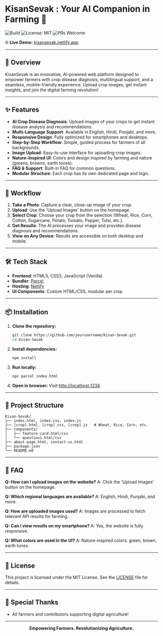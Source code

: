 
# KisanSevak : Your AI Companion in Farming 🌱

![Build](https://img.shields.io/badge/build-passing-brightgreen)
![License: MIT](https://img.shields.io/badge/License-MIT-yellow.svg)
![PRs Welcome](https://img.shields.io/badge/PRs-welcome-brightgreen.svg)


🌐 **Live Demo:** [kisansevak.netlify.app](https://kisansevak.netlify.app/)

---

## 🚀 Overview

KisanSevak is an innovative, AI-powered web platform designed to empower farmers with crop disease diagnosis, multilingual support, and a seamless, mobile-friendly experience. Upload crop images, get instant insights, and join the digital farming revolution!

---

## ✨ Features

- **AI Crop Disease Diagnosis**: Upload images of your crops to get instant disease analysis and recommendations.
- **Multi-Language Support**: Available in English, Hindi, Punjabi, and more.
- **Responsive Design**: Fully optimized for smartphones and desktops.
- **Step-by-Step Workflow**: Simple, guided process for farmers of all backgrounds.
- **Image Upload**: Easy-to-use interface for uploading crop images.
- **Nature-Inspired UI**: Colors and design inspired by farming and nature (greens, browns, earth tones).
- **FAQ & Support**: Built-in FAQ for common questions.
- **Modular Structure**: Each crop has its own dedicated page and logic.

---

## 📸 Workflow

1. **Take a Photo**: Capture a clear, close-up image of your crop.
2. **Upload**: Use the 'Upload Images' button on the homepage.
3. **Select Crop**: Choose your crop from the selection (Wheat, Rice, Corn, Cotton, Sugarcane, Potato, Tomato, Pepper, Tulsi, etc.).
4. **Get Results**: The AI processes your image and provides disease diagnosis and recommendations.
5. **View on Any Device**: Results are accessible on both desktop and mobile.

---

## 🛠️ Tech Stack

- **Frontend**: HTML5, CSS3, JavaScript (Vanilla)
- **Bundler**: [Parcel](https://parceljs.org/)
- **Hosting**: [Netlify](https://www.netlify.com/)
- **UI Components**: Custom HTML/CSS, modular per crop

---

## 📦 Installation

1. **Clone the repository:**
	```sh
	git clone https://github.com/yourusername/Kisan-Sevak.git
	cd Kisan-Sevak
	```
2. **Install dependencies:**
	```sh
	npm install
	```
3. **Run locally:**
	```sh
	npx parcel index.html
	```
4. **Open in browser:**
	Visit [http://localhost:1234](http://localhost:1234)

---

## 📂 Project Structure

```
Kisan-Sevak/
├── index.html, index.css, index.js
├── [crop].html, [crop].css, [crop].js   # Wheat, Rice, Corn, etc.
├── components/
│   ├── feature-card.html/css
│   └── question1.html/css
├── about-page.html, contact-us.html
├── package.json
└── README.md
```

---

## 🙋 FAQ

**Q: How can I upload images on the website?**
A: Click the 'Upload Images' button on the homepage.

**Q: Which regional languages are available?**
A: English, Hindi, Punjabi, and more.

**Q: How are uploaded images used?**
A: Images are processed to fetch relevant API results for farming.

**Q: Can I view results on my smartphone?**
A: Yes, the website is fully responsive.

**Q: What colors are used in the UI?**
A: Nature-inspired colors: green, brown, earth tones.

---

## 📄 License

This project is licensed under the MIT License. See the [LICENSE](LICENSE) file for details.

---

## 🌾 Special Thanks

- All farmers and contributors supporting digital agriculture!

---

<p align="center"><b>Empowering Farmers. Revolutionizing Agriculture.</b></p>
